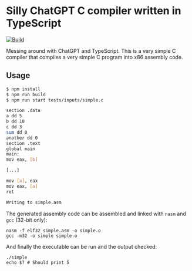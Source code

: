 # Silly ChatGPT C compiler written in TypeScript

[![Build](https://github.com/veikkos/silly-chatgpt-c-compiler/actions/workflows/build.yml/badge.svg)](https://github.com/veikkos/silly-chatgpt-c-compiler/actions/workflows/build.yml)

Messing around with ChatGPT and TypeScript. This is a very simple C compiler that compiles a very simple C program into x86 assembly code.

## Usage

```bash
$ npm install
$ npm run build
$ npm run start tests/inputs/simple.c

section .data
a dd 5
b dd 10
c dd 3
sum dd 0
another dd 0
section .text
global main
main:
mov eax, [b]

[...]

mov [a], eax
mov eax, [a]
ret

Writing to simple.asm
```

The generated assembly code can be assembled and linked with `nasm` and `gcc` (32-bit only):

```
nasm -f elf32 simple.asm -o simple.o
gcc -m32 -o simple simple.o
```

And finally the executable can be run and the output checked:

```
./simple
echo $? # Should print 5
```
